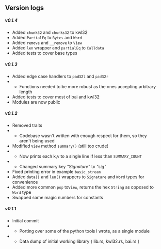 ## Version logs 

##### v0.1.4
- Added `chunk32` and `chunks32` to kwl32
- Added `PartialEq` to `Bytes` and `Word`
- Added `remove` and `__remove` to `View`
- Added `len` wrapper and `partialEq` to `Calldata`
- Added tests to cover base types

##### v0.1.3
- Added edge case handlers to `pad32l` and `pad32r` 
- - Functions needed to be more robust as the ones accepting arbitrary length 
- Added tests to cover most of bai and kwl32
- Modules are now public

##### v0.1.2 
- Removed traits
- - Codebase wasn't written with enough respect for them, so they aren't being used
- Modified `View` method `summary()` (still too crude)
- - Now prints each k,v to a single line if less than `SUMMARY_COUNT`
- - Changed summary key _"Signature"_ to _"sig"_
- Fixed printing error in example `basic_stream`
- Added `data()` and `len()` wrappers to `Signature` and  `Word` types for convenience
- Added more common `pop` to`View`, returns the hex `String` as opposed to `Word` type 
- Swapped some magic numbers for constants

##### v0.1.1 
- Initial commit
- - Porting over some of the python tools I wrote, as a single module
- - Data dump of initial working library { lib.rs, kwl32.rs, bai.rs }
